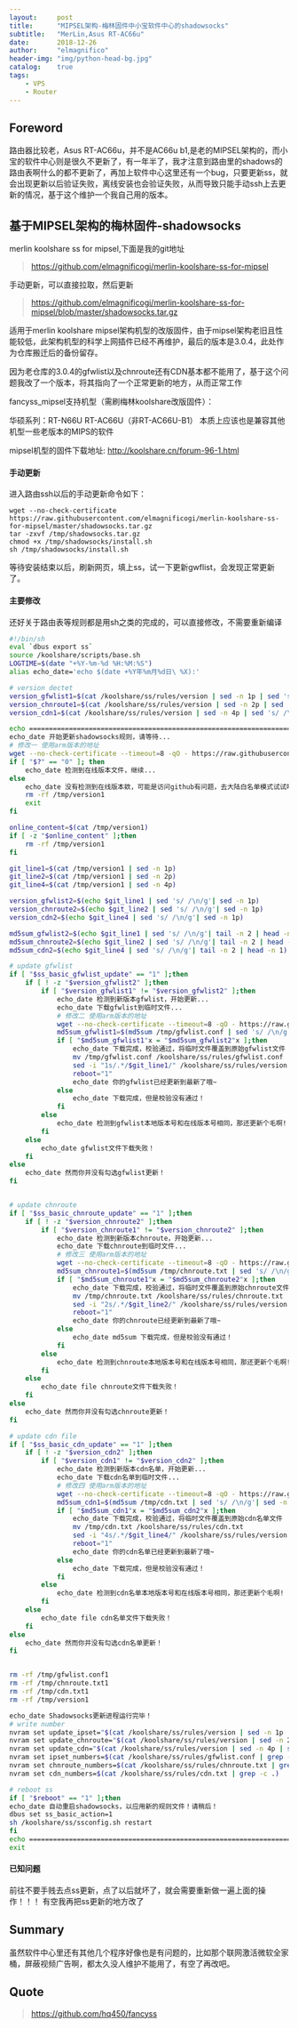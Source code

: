 ```yaml
---
layout:     post
title:      "MIPSEL架构-梅林固件中小宝软件中心的shadowsocks"
subtitle:   "MerLin,Asus RT-AC66u"
date:       2018-12-26
author:     "elmagnifico"
header-img: "img/python-head-bg.jpg"
catalog:    true
tags:
    - VPS
    - Router
---
```


## Foreword

路由器比较老，Asus RT-AC66u，并不是AC66u b1,是老的MIPSEL架构的，而小宝的软件中心则是很久不更新了，有一年半了，我才注意到路由里的shadows的路由表啊什么的都不更新了，再加上软件中心这里还有一个bug，只要更新ss，就会出现更新以后验证失败，离线安装也会验证失败，从而导致只能手动ssh上去更新的情况，基于这个维护一个我自己用的版本。

## 基于MIPSEL架构的梅林固件-shadowsocks

merlin koolshare ss for mipsel,下面是我的git地址

> https://github.com/elmagnificogi/merlin-koolshare-ss-for-mipsel

手动更新，可以直接拉取，然后更新
> https://github.com/elmagnificogi/merlin-koolshare-ss-for-mipsel/blob/master/shadowsocks.tar.gz

适用于merlin koolshare mipsel架构机型的改版固件，由于mipsel架构老旧且性能较低，此架构机型的科学上网插件已经不再维护，最后的版本是3.0.4，此处作为仓库搬迁后的备份留存。

因为老仓库的3.0.4的gfwlist以及chnroute还有CDN基本都不能用了，基于这个问题我改了一个版本，将其指向了一个正常更新的地方，从而正常工作

fancyss_mipsel支持机型（需刷梅林koolshare改版固件）：

华硕系列：RT-N66U RT-AC66U（非RT-AC66U-B1）
本质上应该也是兼容其他机型一些老版本的MIPS的软件

mipsel机型的固件下载地址: http://koolshare.cn/forum-96-1.html

#### 手动更新

进入路由ssh以后的手动更新命令如下：

```
wget --no-check-certificate https://raw.githubusercontent.com/elmagnificogi/merlin-koolshare-ss-for-mipsel/master/shadowsocks.tar.gz
tar -zxvf /tmp/shadowsocks.tar.gz
chmod +x /tmp/shadowsocks/install.sh
sh /tmp/shadowsocks/install.sh
```

等待安装结束以后，刷新网页，填上ss，试一下更新gwflist，会发现正常更新了。

#### 主要修改

还好关于路由表等规则都是用sh之类的完成的，可以直接修改，不需要重新编译

```bash
#!/bin/sh
eval `dbus export ss`
source /koolshare/scripts/base.sh
LOGTIME=$(date "+%Y-%m-%d %H:%M:%S")
alias echo_date='echo $(date +%Y年%m月%d日\ %X):'

# version dectet
version_gfwlist1=$(cat /koolshare/ss/rules/version | sed -n 1p | sed 's/ /\n/g'| sed -n 1p)
version_chnroute1=$(cat /koolshare/ss/rules/version | sed -n 2p | sed 's/ /\n/g'| sed -n 1p)
version_cdn1=$(cat /koolshare/ss/rules/version | sed -n 4p | sed 's/ /\n/g'| sed -n 1p)

echo ====================================================================================================
echo_date 开始更新shadowsocks规则，请等待...
# 修改一 使用arm版本的地址
wget --no-check-certificate --timeout=8 -qO - https://raw.githubusercontent.com/hq450/fancyss/master/fancyss_arm/shadowsocks/ss/rules/version > /tmp/version1
if [ "$?" == "0" ]; then
	echo_date 检测到在线版本文件，继续...
else
	echo_date 没有检测到在线版本欸，可能是访问github有问题，去大陆白名单模式试试吧！
	rm -rf /tmp/version1
	exit
fi

online_content=$(cat /tmp/version1)
if [ -z "$online_content" ];then
	rm -rf /tmp/version1
fi

git_line1=$(cat /tmp/version1 | sed -n 1p)
git_line2=$(cat /tmp/version1 | sed -n 2p)
git_line4=$(cat /tmp/version1 | sed -n 4p)

version_gfwlist2=$(echo $git_line1 | sed 's/ /\n/g'| sed -n 1p)
version_chnroute2=$(echo $git_line2 | sed 's/ /\n/g'| sed -n 1p)
version_cdn2=$(echo $git_line4 | sed 's/ /\n/g'| sed -n 1p)

md5sum_gfwlist2=$(echo $git_line1 | sed 's/ /\n/g'| tail -n 2 | head -n 1)
md5sum_chnroute2=$(echo $git_line2 | sed 's/ /\n/g'| tail -n 2 | head -n 1)
md5sum_cdn2=$(echo $git_line4 | sed 's/ /\n/g'| tail -n 2 | head -n 1)

# update gfwlist
if [ "$ss_basic_gfwlist_update" == "1" ];then
	if [ ! -z "$version_gfwlist2" ];then
		if [ "$version_gfwlist1" != "$version_gfwlist2" ];then
			echo_date 检测到新版本gfwlist，开始更新...
			echo_date 下载gfwlist到临时文件...
            # 修改二 使用arm版本的地址
			wget --no-check-certificate --timeout=8 -qO - https://raw.githubusercontent.com/hq450/fancyss/master/fancyss_arm/shadowsocks/ss/rules/gfwlist.conf > /tmp/gfwlist.conf
			md5sum_gfwlist1=$(md5sum /tmp/gfwlist.conf | sed 's/ /\n/g'| sed -n 1p)
			if [ "$md5sum_gfwlist1"x = "$md5sum_gfwlist2"x ];then
				echo_date 下载完成，校验通过，将临时文件覆盖到原始gfwlist文件
				mv /tmp/gfwlist.conf /koolshare/ss/rules/gfwlist.conf
				sed -i "1s/.*/$git_line1/" /koolshare/ss/rules/version
				reboot="1"
				echo_date 你的gfwlist已经更新到最新了哦~
			else
				echo_date 下载完成，但是校验没有通过！
			fi
		else
			echo_date 检测到gfwlist本地版本号和在线版本号相同，那还更新个毛啊!
		fi
	else
		echo_date gfwlist文件下载失败！
	fi
else
	echo_date 然而你并没有勾选gfwlist更新！
fi


# update chnroute
if [ "$ss_basic_chnroute_update" == "1" ];then
	if [ ! -z "$version_chnroute2" ];then
		if [ "$version_chnroute1" != "$version_chnroute2" ];then
			echo_date 检测到新版本chnroute，开始更新...
			echo_date 下载chnroute到临时文件...
            # 修改三 使用arm版本的地址
			wget --no-check-certificate --timeout=8 -qO - https://raw.githubusercontent.com/hq450/fancyss/master/fancyss_arm/shadowsocks/ss/rules/chnroute.txt > /tmp/chnroute.txt
			md5sum_chnroute1=$(md5sum /tmp/chnroute.txt | sed 's/ /\n/g'| sed -n 1p)
			if [ "$md5sum_chnroute1"x = "$md5sum_chnroute2"x ];then
				echo_date 下载完成，校验通过，将临时文件覆盖到原始chnroute文件
				mv /tmp/chnroute.txt /koolshare/ss/rules/chnroute.txt
				sed -i "2s/.*/$git_line2/" /koolshare/ss/rules/version
				reboot="1"
				echo_date 你的chnroute已经更新到最新了哦~
			else
				echo_date md5sum 下载完成，但是校验没有通过！
			fi
		else
			echo_date 检测到chnroute本地版本号和在线版本号相同，那还更新个毛啊!
		fi
	else
		echo_date file chnroute文件下载失败！
	fi
else
	echo_date 然而你并没有勾选chnroute更新！
fi

# update cdn file
if [ "$ss_basic_cdn_update" == "1" ];then
	if [ ! -z "$version_cdn2" ];then
		if [ "$version_cdn1" != "$version_cdn2" ];then
			echo_date 检测到新版本cdn名单，开始更新...
			echo_date 下载cdn名单到临时文件...
            # 修改四 使用arm版本的地址
			wget --no-check-certificate --timeout=8 -qO - https://raw.githubusercontent.com/hq450/fancyss/master/fancyss_arm/shadowsocks/ss/rules/cdn.txt > /tmp/cdn.txt
			md5sum_cdn1=$(md5sum /tmp/cdn.txt | sed 's/ /\n/g'| sed -n 1p)
			if [ "$md5sum_cdn1"x = "$md5sum_cdn2"x ];then
				echo_date 下载完成，校验通过，将临时文件覆盖到原始cdn名单文件
				mv /tmp/cdn.txt /koolshare/ss/rules/cdn.txt
				sed -i "4s/.*/$git_line4/" /koolshare/ss/rules/version
				reboot="1"
				echo_date 你的cdn名单已经更新到最新了哦~
			else
				echo_date 下载完成，但是校验没有通过！
			fi
		else
			echo_date 检测到cdn名单本地版本号和在线版本号相同，那还更新个毛啊!
		fi
	else
		echo_date file cdn名单文件下载失败！
	fi
else
	echo_date 然而你并没有勾选cdn名单更新！
fi


rm -rf /tmp/gfwlist.conf1
rm -rf /tmp/chnroute.txt1
rm -rf /tmp/cdn.txt1
rm -rf /tmp/version1

echo_date Shadowsocks更新进程运行完毕！
# write number
nvram set update_ipset="$(cat /koolshare/ss/rules/version | sed -n 1p | sed 's/#/\n/g'| sed -n 1p)"
nvram set update_chnroute="$(cat /koolshare/ss/rules/version | sed -n 2p | sed 's/#/\n/g'| sed -n 1p)"
nvram set update_cdn="$(cat /koolshare/ss/rules/version | sed -n 4p | sed 's/#/\n/g'| sed -n 1p)"
nvram set ipset_numbers=$(cat /koolshare/ss/rules/gfwlist.conf | grep -c ipset)
nvram set chnroute_numbers=$(cat /koolshare/ss/rules/chnroute.txt | grep -c .)
nvram set cdn_numbers=$(cat /koolshare/ss/rules/cdn.txt | grep -c .)

# reboot ss
if [ "$reboot" == "1" ];then
echo_date 自动重启shadowsocks，以应用新的规则文件！请稍后！
dbus set ss_basic_action=1
sh /koolshare/ss/ssconfig.sh restart
fi
echo ====================================================================================================
exit
```

#### 已知问题

前往不要手贱去点ss更新，点了以后就坏了，就会需要重新做一遍上面的操作！！！
有空我再把ss更新的地方改了

## Summary

虽然软件中心里还有其他几个程序好像也是有问题的，比如那个联网激活微软全家桶，屏蔽视频广告啊，都太久没人维护不能用了，有空了再改吧。

## Quote

> https://github.com/hq450/fancyss

